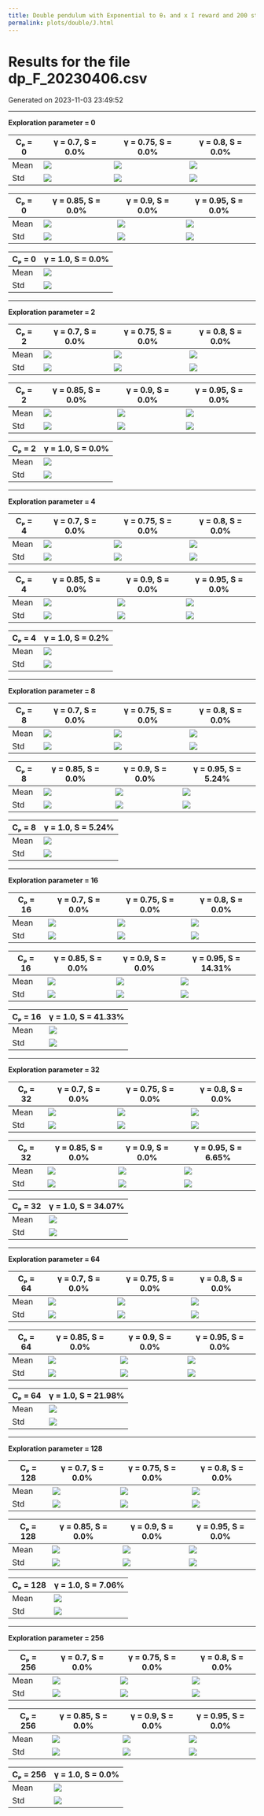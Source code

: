 ```yaml
---
title: Double pendulum with Exponential to θ₁ and x I reward and 200 steps
permalink: plots/double/J.html
---
```


# Results for the file dp_F_20230406.csv 

Generated on 2023-11-03 23:49:52

---

**Exploration parameter = 0**

| Cₚ = 0 | γ = 0.7, S = 0.0% | γ = 0.75, S = 0.0% | γ = 0.8, S = 0.0% | 
| --- | --- | --- | --- | 
| Mean | ![](fig/dp_F/mean_g_0.7_cp_0.png) | ![](fig/dp_F/mean_g_0.75_cp_0.png) | ![](fig/dp_F/mean_g_0.8_cp_0.png) | 
| Std | ![](fig/dp_F/std_g_0.7_cp_0.png) | ![](fig/dp_F/std_g_0.75_cp_0.png) | ![](fig/dp_F/std_g_0.8_cp_0.png) | 

| Cₚ = 0 | γ = 0.85, S = 0.0% | γ = 0.9, S = 0.0% | γ = 0.95, S = 0.0% | 
| --- | --- | --- | --- | 
| Mean | ![](fig/dp_F/mean_g_0.85_cp_0.png) | ![](fig/dp_F/mean_g_0.9_cp_0.png) | ![](fig/dp_F/mean_g_0.95_cp_0.png) | 
| Std | ![](fig/dp_F/std_g_0.85_cp_0.png) | ![](fig/dp_F/std_g_0.9_cp_0.png) | ![](fig/dp_F/std_g_0.95_cp_0.png) | 

| Cₚ = 0 | γ = 1.0, S = 0.0% | 
| --- | --- | 
| Mean | ![](fig/dp_F/mean_g_1.0_cp_0.png) | 
| Std | ![](fig/dp_F/std_g_1.0_cp_0.png) | 

---

**Exploration parameter = 2**

| Cₚ = 2 | γ = 0.7, S = 0.0% | γ = 0.75, S = 0.0% | γ = 0.8, S = 0.0% | 
| --- | --- | --- | --- | 
| Mean | ![](fig/dp_F/mean_g_0.7_cp_2.png) | ![](fig/dp_F/mean_g_0.75_cp_2.png) | ![](fig/dp_F/mean_g_0.8_cp_2.png) | 
| Std | ![](fig/dp_F/std_g_0.7_cp_2.png) | ![](fig/dp_F/std_g_0.75_cp_2.png) | ![](fig/dp_F/std_g_0.8_cp_2.png) | 

| Cₚ = 2 | γ = 0.85, S = 0.0% | γ = 0.9, S = 0.0% | γ = 0.95, S = 0.0% | 
| --- | --- | --- | --- | 
| Mean | ![](fig/dp_F/mean_g_0.85_cp_2.png) | ![](fig/dp_F/mean_g_0.9_cp_2.png) | ![](fig/dp_F/mean_g_0.95_cp_2.png) | 
| Std | ![](fig/dp_F/std_g_0.85_cp_2.png) | ![](fig/dp_F/std_g_0.9_cp_2.png) | ![](fig/dp_F/std_g_0.95_cp_2.png) | 

| Cₚ = 2 | γ = 1.0, S = 0.0% | 
| --- | --- | 
| Mean | ![](fig/dp_F/mean_g_1.0_cp_2.png) | 
| Std | ![](fig/dp_F/std_g_1.0_cp_2.png) | 

---

**Exploration parameter = 4**

| Cₚ = 4 | γ = 0.7, S = 0.0% | γ = 0.75, S = 0.0% | γ = 0.8, S = 0.0% | 
| --- | --- | --- | --- | 
| Mean | ![](fig/dp_F/mean_g_0.7_cp_4.png) | ![](fig/dp_F/mean_g_0.75_cp_4.png) | ![](fig/dp_F/mean_g_0.8_cp_4.png) | 
| Std | ![](fig/dp_F/std_g_0.7_cp_4.png) | ![](fig/dp_F/std_g_0.75_cp_4.png) | ![](fig/dp_F/std_g_0.8_cp_4.png) | 

| Cₚ = 4 | γ = 0.85, S = 0.0% | γ = 0.9, S = 0.0% | γ = 0.95, S = 0.0% | 
| --- | --- | --- | --- | 
| Mean | ![](fig/dp_F/mean_g_0.85_cp_4.png) | ![](fig/dp_F/mean_g_0.9_cp_4.png) | ![](fig/dp_F/mean_g_0.95_cp_4.png) | 
| Std | ![](fig/dp_F/std_g_0.85_cp_4.png) | ![](fig/dp_F/std_g_0.9_cp_4.png) | ![](fig/dp_F/std_g_0.95_cp_4.png) | 

| Cₚ = 4 | γ = 1.0, S = 0.2% | 
| --- | --- | 
| Mean | ![](fig/dp_F/mean_g_1.0_cp_4.png) | 
| Std | ![](fig/dp_F/std_g_1.0_cp_4.png) | 

---

**Exploration parameter = 8**

| Cₚ = 8 | γ = 0.7, S = 0.0% | γ = 0.75, S = 0.0% | γ = 0.8, S = 0.0% | 
| --- | --- | --- | --- | 
| Mean | ![](fig/dp_F/mean_g_0.7_cp_8.png) | ![](fig/dp_F/mean_g_0.75_cp_8.png) | ![](fig/dp_F/mean_g_0.8_cp_8.png) | 
| Std | ![](fig/dp_F/std_g_0.7_cp_8.png) | ![](fig/dp_F/std_g_0.75_cp_8.png) | ![](fig/dp_F/std_g_0.8_cp_8.png) | 

| Cₚ = 8 | γ = 0.85, S = 0.0% | γ = 0.9, S = 0.0% | γ = 0.95, S = 5.24% | 
| --- | --- | --- | --- | 
| Mean | ![](fig/dp_F/mean_g_0.85_cp_8.png) | ![](fig/dp_F/mean_g_0.9_cp_8.png) | ![](fig/dp_F/mean_g_0.95_cp_8.png) | 
| Std | ![](fig/dp_F/std_g_0.85_cp_8.png) | ![](fig/dp_F/std_g_0.9_cp_8.png) | ![](fig/dp_F/std_g_0.95_cp_8.png) | 

| Cₚ = 8 | γ = 1.0, S = 5.24% | 
| --- | --- | 
| Mean | ![](fig/dp_F/mean_g_1.0_cp_8.png) | 
| Std | ![](fig/dp_F/std_g_1.0_cp_8.png) | 

---

**Exploration parameter = 16**

| Cₚ = 16 | γ = 0.7, S = 0.0% | γ = 0.75, S = 0.0% | γ = 0.8, S = 0.0% | 
| --- | --- | --- | --- | 
| Mean | ![](fig/dp_F/mean_g_0.7_cp_16.png) | ![](fig/dp_F/mean_g_0.75_cp_16.png) | ![](fig/dp_F/mean_g_0.8_cp_16.png) | 
| Std | ![](fig/dp_F/std_g_0.7_cp_16.png) | ![](fig/dp_F/std_g_0.75_cp_16.png) | ![](fig/dp_F/std_g_0.8_cp_16.png) | 

| Cₚ = 16 | γ = 0.85, S = 0.0% | γ = 0.9, S = 0.0% | γ = 0.95, S = 14.31% | 
| --- | --- | --- | --- | 
| Mean | ![](fig/dp_F/mean_g_0.85_cp_16.png) | ![](fig/dp_F/mean_g_0.9_cp_16.png) | ![](fig/dp_F/mean_g_0.95_cp_16.png) | 
| Std | ![](fig/dp_F/std_g_0.85_cp_16.png) | ![](fig/dp_F/std_g_0.9_cp_16.png) | ![](fig/dp_F/std_g_0.95_cp_16.png) | 

| Cₚ = 16 | γ = 1.0, S = 41.33% | 
| --- | --- | 
| Mean | ![](fig/dp_F/mean_g_1.0_cp_16.png) | 
| Std | ![](fig/dp_F/std_g_1.0_cp_16.png) | 

---

**Exploration parameter = 32**

| Cₚ = 32 | γ = 0.7, S = 0.0% | γ = 0.75, S = 0.0% | γ = 0.8, S = 0.0% | 
| --- | --- | --- | --- | 
| Mean | ![](fig/dp_F/mean_g_0.7_cp_32.png) | ![](fig/dp_F/mean_g_0.75_cp_32.png) | ![](fig/dp_F/mean_g_0.8_cp_32.png) | 
| Std | ![](fig/dp_F/std_g_0.7_cp_32.png) | ![](fig/dp_F/std_g_0.75_cp_32.png) | ![](fig/dp_F/std_g_0.8_cp_32.png) | 

| Cₚ = 32 | γ = 0.85, S = 0.0% | γ = 0.9, S = 0.0% | γ = 0.95, S = 6.65% | 
| --- | --- | --- | --- | 
| Mean | ![](fig/dp_F/mean_g_0.85_cp_32.png) | ![](fig/dp_F/mean_g_0.9_cp_32.png) | ![](fig/dp_F/mean_g_0.95_cp_32.png) | 
| Std | ![](fig/dp_F/std_g_0.85_cp_32.png) | ![](fig/dp_F/std_g_0.9_cp_32.png) | ![](fig/dp_F/std_g_0.95_cp_32.png) | 

| Cₚ = 32 | γ = 1.0, S = 34.07% | 
| --- | --- | 
| Mean | ![](fig/dp_F/mean_g_1.0_cp_32.png) | 
| Std | ![](fig/dp_F/std_g_1.0_cp_32.png) | 

---

**Exploration parameter = 64**

| Cₚ = 64 | γ = 0.7, S = 0.0% | γ = 0.75, S = 0.0% | γ = 0.8, S = 0.0% | 
| --- | --- | --- | --- | 
| Mean | ![](fig/dp_F/mean_g_0.7_cp_64.png) | ![](fig/dp_F/mean_g_0.75_cp_64.png) | ![](fig/dp_F/mean_g_0.8_cp_64.png) | 
| Std | ![](fig/dp_F/std_g_0.7_cp_64.png) | ![](fig/dp_F/std_g_0.75_cp_64.png) | ![](fig/dp_F/std_g_0.8_cp_64.png) | 

| Cₚ = 64 | γ = 0.85, S = 0.0% | γ = 0.9, S = 0.0% | γ = 0.95, S = 0.0% | 
| --- | --- | --- | --- | 
| Mean | ![](fig/dp_F/mean_g_0.85_cp_64.png) | ![](fig/dp_F/mean_g_0.9_cp_64.png) | ![](fig/dp_F/mean_g_0.95_cp_64.png) | 
| Std | ![](fig/dp_F/std_g_0.85_cp_64.png) | ![](fig/dp_F/std_g_0.9_cp_64.png) | ![](fig/dp_F/std_g_0.95_cp_64.png) | 

| Cₚ = 64 | γ = 1.0, S = 21.98% | 
| --- | --- | 
| Mean | ![](fig/dp_F/mean_g_1.0_cp_64.png) | 
| Std | ![](fig/dp_F/std_g_1.0_cp_64.png) | 

---

**Exploration parameter = 128**

| Cₚ = 128 | γ = 0.7, S = 0.0% | γ = 0.75, S = 0.0% | γ = 0.8, S = 0.0% | 
| --- | --- | --- | --- | 
| Mean | ![](fig/dp_F/mean_g_0.7_cp_128.png) | ![](fig/dp_F/mean_g_0.75_cp_128.png) | ![](fig/dp_F/mean_g_0.8_cp_128.png) | 
| Std | ![](fig/dp_F/std_g_0.7_cp_128.png) | ![](fig/dp_F/std_g_0.75_cp_128.png) | ![](fig/dp_F/std_g_0.8_cp_128.png) | 

| Cₚ = 128 | γ = 0.85, S = 0.0% | γ = 0.9, S = 0.0% | γ = 0.95, S = 0.0% | 
| --- | --- | --- | --- | 
| Mean | ![](fig/dp_F/mean_g_0.85_cp_128.png) | ![](fig/dp_F/mean_g_0.9_cp_128.png) | ![](fig/dp_F/mean_g_0.95_cp_128.png) | 
| Std | ![](fig/dp_F/std_g_0.85_cp_128.png) | ![](fig/dp_F/std_g_0.9_cp_128.png) | ![](fig/dp_F/std_g_0.95_cp_128.png) | 

| Cₚ = 128 | γ = 1.0, S = 7.06% | 
| --- | --- | 
| Mean | ![](fig/dp_F/mean_g_1.0_cp_128.png) | 
| Std | ![](fig/dp_F/std_g_1.0_cp_128.png) | 

---

**Exploration parameter = 256**

| Cₚ = 256 | γ = 0.7, S = 0.0% | γ = 0.75, S = 0.0% | γ = 0.8, S = 0.0% | 
| --- | --- | --- | --- | 
| Mean | ![](fig/dp_F/mean_g_0.7_cp_256.png) | ![](fig/dp_F/mean_g_0.75_cp_256.png) | ![](fig/dp_F/mean_g_0.8_cp_256.png) | 
| Std | ![](fig/dp_F/std_g_0.7_cp_256.png) | ![](fig/dp_F/std_g_0.75_cp_256.png) | ![](fig/dp_F/std_g_0.8_cp_256.png) | 

| Cₚ = 256 | γ = 0.85, S = 0.0% | γ = 0.9, S = 0.0% | γ = 0.95, S = 0.0% | 
| --- | --- | --- | --- | 
| Mean | ![](fig/dp_F/mean_g_0.85_cp_256.png) | ![](fig/dp_F/mean_g_0.9_cp_256.png) | ![](fig/dp_F/mean_g_0.95_cp_256.png) | 
| Std | ![](fig/dp_F/std_g_0.85_cp_256.png) | ![](fig/dp_F/std_g_0.9_cp_256.png) | ![](fig/dp_F/std_g_0.95_cp_256.png) | 

| Cₚ = 256 | γ = 1.0, S = 0.0% | 
| --- | --- | 
| Mean | ![](fig/dp_F/mean_g_1.0_cp_256.png) | 
| Std | ![](fig/dp_F/std_g_1.0_cp_256.png) | 

